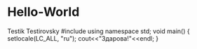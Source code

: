 # Hello-World
Testik Testirovsky
#include<iostream>
  using namespace std;
  void main()
  {
  setlocale(LC_ALL, "ru");
  cout<<"Здарова!"<<endl;
  }
